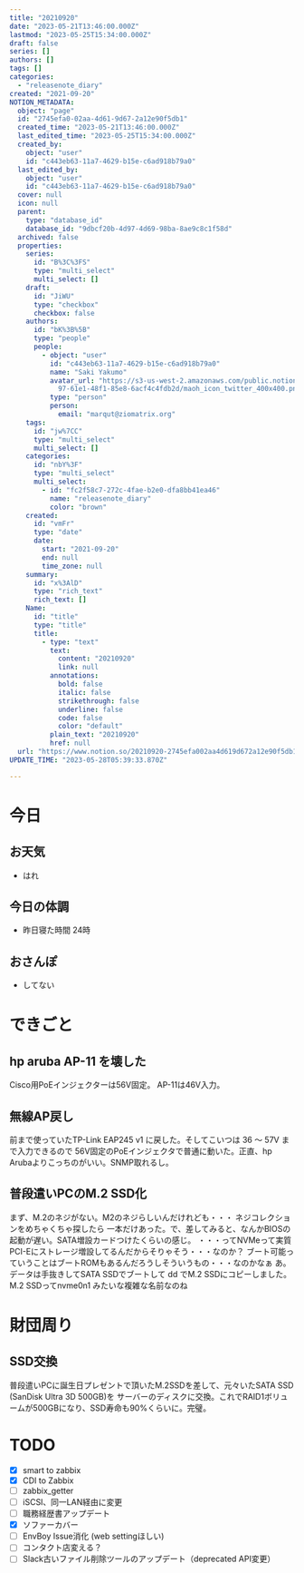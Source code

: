 ```yaml
---
title: "20210920"
date: "2023-05-21T13:46:00.000Z"
lastmod: "2023-05-25T15:34:00.000Z"
draft: false
series: []
authors: []
tags: []
categories:
  - "releasenote_diary"
created: "2021-09-20"
NOTION_METADATA:
  object: "page"
  id: "2745efa0-02aa-4d61-9d67-2a12e90f5db1"
  created_time: "2023-05-21T13:46:00.000Z"
  last_edited_time: "2023-05-25T15:34:00.000Z"
  created_by:
    object: "user"
    id: "c443eb63-11a7-4629-b15e-c6ad918b79a0"
  last_edited_by:
    object: "user"
    id: "c443eb63-11a7-4629-b15e-c6ad918b79a0"
  cover: null
  icon: null
  parent:
    type: "database_id"
    database_id: "9dbcf20b-4d97-4d69-98ba-8ae9c8c1f58d"
  archived: false
  properties:
    series:
      id: "B%3C%3FS"
      type: "multi_select"
      multi_select: []
    draft:
      id: "JiWU"
      type: "checkbox"
      checkbox: false
    authors:
      id: "bK%3B%5B"
      type: "people"
      people:
        - object: "user"
          id: "c443eb63-11a7-4629-b15e-c6ad918b79a0"
          name: "Saki Yakumo"
          avatar_url: "https://s3-us-west-2.amazonaws.com/public.notion-static.com/3ad1c4\
            97-61e1-48f1-85e8-6acf4c4fdb2d/maoh_icon_twitter_400x400.png"
          type: "person"
          person:
            email: "marqut@ziomatrix.org"
    tags:
      id: "jw%7CC"
      type: "multi_select"
      multi_select: []
    categories:
      id: "nbY%3F"
      type: "multi_select"
      multi_select:
        - id: "fc2f58c7-272c-4fae-b2e0-dfa8bb41ea46"
          name: "releasenote_diary"
          color: "brown"
    created:
      id: "vmFr"
      type: "date"
      date:
        start: "2021-09-20"
        end: null
        time_zone: null
    summary:
      id: "x%3AlD"
      type: "rich_text"
      rich_text: []
    Name:
      id: "title"
      type: "title"
      title:
        - type: "text"
          text:
            content: "20210920"
            link: null
          annotations:
            bold: false
            italic: false
            strikethrough: false
            underline: false
            code: false
            color: "default"
          plain_text: "20210920"
          href: null
  url: "https://www.notion.so/20210920-2745efa002aa4d619d672a12e90f5db1"
UPDATE_TIME: "2023-05-28T05:39:33.870Z"

---
```

<link rel="stylesheet" href="https://cdn.jsdelivr.net/npm/katex@0.16.2/dist/katex.min.css" integrity="sha384-bYdxxUwYipFNohQlHt0bjN/LCpueqWz13HufFEV1SUatKs1cm4L6fFgCi1jT643X" crossorigin="anonymous">


# 今日


## お天気

- はれ

## 今日の体調

- 昨日寝た時間 24時

## おさんぽ

- してない

# できごと


## hp aruba AP-11 を壊した


Cisco用PoEインジェクターは56V固定。 AP-11は46V入力。


## 無線AP戻し


前まで使っていたTP-Link EAP245 v1 に戻した。そしてこいつは 36 〜 57V まで入力できるので 56V固定のPoEインジェクタで普通に動いた。正直、hp Arubaよりこっちのがいい。SNMP取れるし。


## 普段遣いPCのM.2 SSD化


まず、M.2のネジがない。M2のネジらしいんだけれども・・・ ネジコレクションをめちゃくちゃ探したら 一本だけあった。で、差してみると、なんかBIOSの起動が遅い。SATA増設カードつけたくらいの感じ。 ・・・ってNVMeって実質PCI-Eにストレージ増設してるんだからそりゃそう・・・なのか？ ブート可能っていうことはブートROMもあるんだろうしそういうもの・・・なのかなぁ あ。データは手抜きしてSATA SSDでブートして dd でM.2 SSDにコピーしました。 M.2 SSDってnvme0n1 みたいな複雑な名前なのね


# 財団周り


## SSD交換


普段遣いPCに誕生日プレゼントで頂いたM.2SSDを差して、元々いたSATA SSD (SanDisk Ultra 3D 500GB)を サーバーのディスクに交換。これでRAID1ボリュームが500GBになり、SSD寿命も90%くらいに。完璧。


# TODO

- [x] smart to zabbix
- [x] CDI to Zabbix
- [ ] zabbix_getter
- [ ] iSCSI、同一LAN経由に変更
- [ ] 職務経歴書アップデート
- [x] ソファーカバー
- [ ] EnvBoy Issue消化 (web settingほしい)
- [ ] コンタクト店変える？
- [ ] Slack古いファイル削除ツールのアップデート（deprecated API変更）
